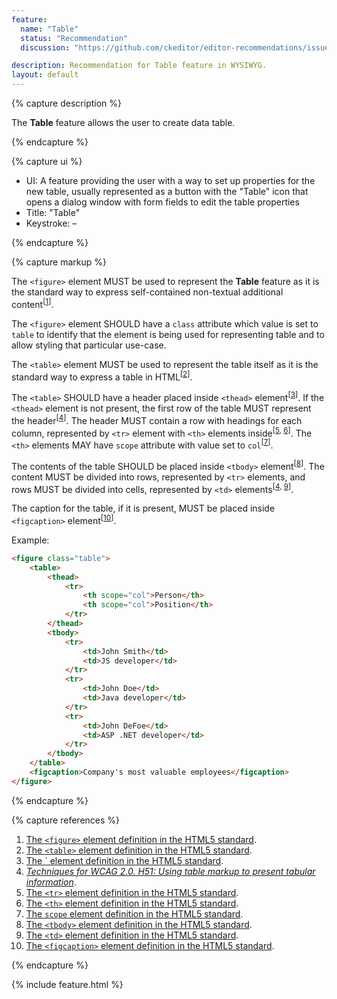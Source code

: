 ```yaml
---
feature:
  name: "Table"
  status: "Recommendation"
  discussion: "https://github.com/ckeditor/editor-recommendations/issues/44"

description: Recommendation for Table feature in WYSIWYG.
layout: default
---
```


{% capture description %}

The **Table** feature allows the user to create data table.

{% endcapture %}

{% capture ui %}

 * UI: A feature providing the user with a way to set up properties for the new table, usually represented as a button with the "<i class="fa fa-table" title="Table" aria-hidden="true"></i><span class="sr-only">Table</span>" icon that opens a dialog window with form fields to edit the table properties
 * Title: "Table"
 * Keystroke: –

{% endcapture %}

{% capture markup %}

The `<figure>` element MUST be used to represent the **Table** feature as it is the standard way to express self-contained non-textual additional content<sup>[[1](#ref1)]</sup>.

The `<figure>` element SHOULD have a `class` attribute which value is set to `table` to identify that the element is being used for representing table and to allow styling that particular use-case.

The `<table>` element MUST be used to represent the table itself as it is the standard way to express a table in HTML<sup>[[2](#ref2)]</sup>.

The `<table>` SHOULD have a header placed inside `<thead>` element<sup>[[3](#ref3)]</sup>. If the `<thead>` element is not present, the first row of the table MUST represent the header<sup>[[4](#ref4)]</sup>. The header MUST contain a row with headings for each column, represented by `<tr>` element with `<th>` elements inside<sup>[[5](#ref5), [6](#ref6)]</sup>. The `<th>` elements MAY have `scope` attribute with value set to `col`<sup>[[7](#ref7)]</sup>.

The contents of the table SHOULD be placed inside `<tbody>` element<sup>[[8](#ref8)]</sup>. The content MUST be divided into rows, represented by `<tr>` elements, and rows MUST be divided into cells, represented by `<td>` elements<sup>[[4](#ref4), [9](#ref9)]</sup>.

The caption for the table, if it is present, MUST be placed inside `<figcaption>` element<sup>[[10](#ref10)]</sup>.

Example:

```html
<figure class="table">
    <table>
        <thead>
            <tr>
                <th scope="col">Person</th>
                <th scope="col">Position</th>
            </tr>
        </thead>
        <tbody>
            <tr>
                <td>John Smith</td>
                <td>JS developer</td>
            </tr>
            <tr>
                <td>John Doe</td>
                <td>Java developer</td>
            </tr>
            <tr>
                <td>John DeFoe</td>
                <td>ASP .NET developer</td>
            </tr>
        </tbody>
    </table>
    <figcaption>Company's most valuable employees</figcaption>
</figure>
```

{% endcapture %}

{% capture references %}

1. <a id="ref1"></a>[The `<figure>` element definition in the HTML5 standard](http://www.w3.org/TR/html5/grouping-content.html#the-figure-element).
2. <a id="ref1"></a>[The `<table>` element definition in the HTML5 standard](https://www.w3.org/TR/html5/tabular-data.html#the-table-element).
3. <a id="ref3"></a>[The `<thead> element definition in the HTML5 standard](https://www.w3.org/TR/html5/tabular-data.html#the-thead-element).
4. <a id="ref4"></a>[<i>Techniques for WCAG 2.0. H51: Using table markup to present tabular information</i>](https://www.w3.org/TR/WCAG20-TECHS/H51.html).
5. <a id="ref5"></a>[The `<tr>` element definition in the HTML5 standard](https://www.w3.org/TR/html5/tabular-data.html#the-tr-element).
6. <a id="ref6"></a>[The `<th>` element definition in the HTML5 standard](https://www.w3.org/TR/html5/tabular-data.html#the-th-element).
7. <a id="ref7"></a>[The `scope` element definition in the HTML5 standard](https://www.w3.org/TR/html5/tabular-data.html#attr-th-scope).
8. <a id="ref8"></a>[The `<tbody>` element definition in the HTML5 standard](https://www.w3.org/TR/html5/tabular-data.html#the-tbody-element).
9. <a id="ref9"></a>[The `<td>` element definition in the HTML5 standard](https://www.w3.org/TR/html5/tabular-data.html#the-td-element).
10. <a id="ref10"></a>[The `<figcaption>` element definition in the HTML5 standard](http://www.w3.org/TR/html5/grouping-content.html#the-figcaption-element).

{% endcapture %}

{% include feature.html %}
